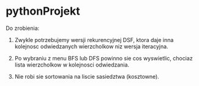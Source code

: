 # pythonProjekt

Do zrobienia:

1. Zwykle potrzebujemy wersji rekurencyjnej DSF, ktora daje
inna kolejnosc odwiedzanych wierzcholkow niz wersja iteracyjna.

2. Po wybraniu z menu BFS lub DFS powinno sie cos wyswietlic,
chociaz lista wierzcholkow w kolejnosci odwiedzania.

3. Nie robi sie sortowania na liscie sasiedztwa (kosztowne).
